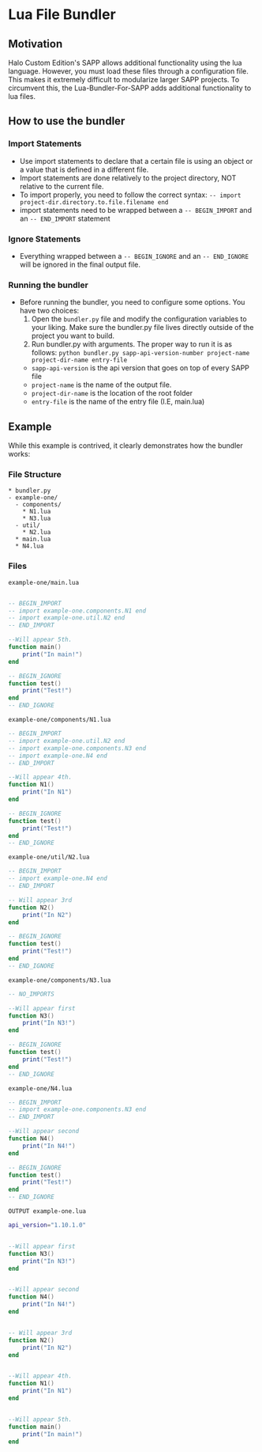# Lua File Bundler

## Motivation

Halo Custom Edition's SAPP allows additional functionality using the lua language. However, you must load these files through a configuration file. This makes it extremely difficult to modularize larger SAPP projects. To circumvent this, the Lua-Bundler-For-SAPP adds additional functionality to lua files.

## How to use the bundler

### Import Statements

- Use import statements to declare that a certain file is using an object or a value that is defined in a different file.
- Import statements are done relatively to the project directory, NOT relative to the current file.
- To import properly, you need to follow the correct syntax: `-- import project-dir.directory.to.file.filename end`
- import statements need to be wrapped between a `-- BEGIN_IMPORT` and an `-- END_IMPORT` statement

### Ignore Statements

- Everything wrapped between a `-- BEGIN_IGNORE` and an `-- END_IGNORE` will be ignored in the final output file.

### Running the bundler

- Before running the bundler, you need to configure some options. You have two choices:
  1. Open the `bundler.py` file and modify the configuration variables to your liking. Make sure the bundler.py file lives directly outside of the project you want to build.
  2. Run bundler.py with arguments. The proper way to run it is as follows: `python bundler.py sapp-api-version-number project-name project-dir-name entry-file`
  - `sapp-api-version` is the api version that goes on top of every SAPP file
  - `project-name` is the name of the output file.
  - `project-dir-name` is the location of the root folder
  - `entry-file` is the name of the entry file (I.E, main.lua)

## Example

While this example is contrived, it clearly demonstrates how the bundler works:

### File Structure

```
* bundler.py
- example-one/
  - components/
    * N1.lua
    * N3.lua
  - util/
    * N2.lua
  * main.lua
  * N4.lua
```

### Files

`example-one/main.lua`

```lua

-- BEGIN_IMPORT
-- import example-one.components.N1 end
-- import example-one.util.N2 end
-- END_IMPORT

--Will appear 5th.
function main()
    print("In main!")
end

-- BEGIN_IGNORE
function test()
    print("Test!")
end
-- END_IGNORE
```

`example-one/components/N1.lua`

```lua
-- BEGIN_IMPORT
-- import example-one.util.N2 end
-- import example-one.components.N3 end
-- import example-one.N4 end
-- END_IMPORT

--Will appear 4th.
function N1()
    print("In N1")
end

-- BEGIN_IGNORE
function test()
    print("Test!")
end
-- END_IGNORE
```

`example-one/util/N2.lua`

```lua
-- BEGIN_IMPORT
-- import example-one.N4 end
-- END_IMPORT

-- Will appear 3rd
function N2()
    print("In N2")
end

-- BEGIN_IGNORE
function test()
    print("Test!")
end
-- END_IGNORE
```

`example-one/components/N3.lua`

```lua
-- NO_IMPORTS

--Will appear first
function N3()
    print("In N3!")
end

-- BEGIN_IGNORE
function test()
    print("Test!")
end
-- END_IGNORE
```

`example-one/N4.lua`

```lua
-- BEGIN_IMPORT
-- import example-one.components.N3 end
-- END_IMPORT

--Will appear second
function N4()
    print("In N4!")
end

-- BEGIN_IGNORE
function test()
    print("Test!")
end
-- END_IGNORE
```

`OUTPUT example-one.lua`

```lua
api_version="1.10.1.0"


--Will appear first
function N3()
    print("In N3!")
end


--Will appear second
function N4()
    print("In N4!")
end


-- Will appear 3rd
function N2()
    print("In N2")
end


--Will appear 4th.
function N1()
    print("In N1")
end


--Will appear 5th.
function main()
    print("In main!")
end

```
